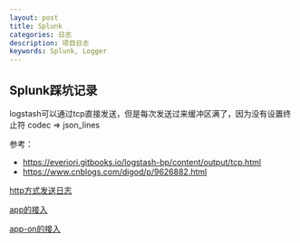 ```yaml
---
layout: post
title: Splunk
categories: 日志
description: 项目日志
keywords: Splunk, Logger
---
```


## Splunk踩坑记录

logstash可以通过tcp直接发送，但是每次发送过来缓冲区满了，因为没有设置终止符 codec => json_lines

参考：

- https://everiori.gitbooks.io/logstash-bp/content/output/tcp.html
- https://www.cnblogs.com/digod/p/9626882.html

[http方式发送日志](https://medium.com/%E3%84%9A%E5%8C%97%E7%9A%84%E6%89%80%E8%A6%8B%E6%89%80%E8%81%9E/%E5%A6%82%E4%BD%95%E4%BD%BF%E7%94%A8python-sent-event-%E5%88%B0splunk-9017308d6e62)

[app的接入](https://docs.splunk.com/Documentation/MintApp/3.0.1/UserGuide/InstallandconfiguretheSplunkMINTApp#Set_the_MINT_Data_Collector_token_in_the_MINT_App)

[app-on的接入](https://docs.splunk.com/Documentation/MintAddon/3.0.1/UserGuide/Install#Set_the_MINT_Data_Collector_token_in_the_MINT_Add-on)

